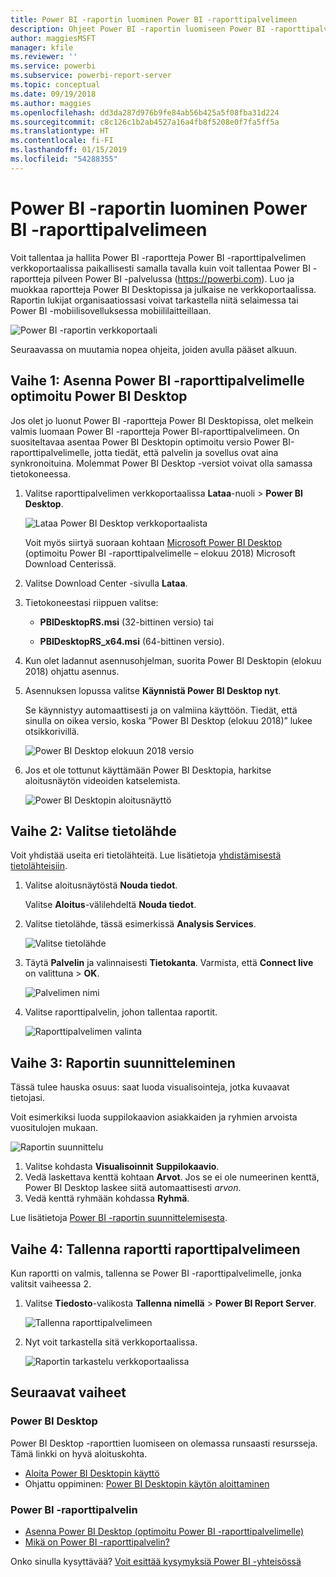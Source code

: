 ```yaml
---
title: Power BI -raportin luominen Power BI -raporttipalvelimeen
description: Ohjeet Power BI -raportin luomiseen Power BI -raporttipalvelimelle helposti ja nopeasti.
author: maggiesMSFT
manager: kfile
ms.reviewer: ''
ms.service: powerbi
ms.subservice: powerbi-report-server
ms.topic: conceptual
ms.date: 09/19/2018
ms.author: maggies
ms.openlocfilehash: dd3da287d976b9fe84ab56b425a5f08fba31d224
ms.sourcegitcommit: c8c126c1b2ab4527a16a4fb8f5208e0f7fa5ff5a
ms.translationtype: HT
ms.contentlocale: fi-FI
ms.lasthandoff: 01/15/2019
ms.locfileid: "54288355"
---
```

# <a name="create-a-power-bi-report-for-power-bi-report-server"></a>Power BI -raportin luominen Power BI -raporttipalvelimeen
Voit tallentaa ja hallita Power BI -raportteja Power BI -raporttipalvelimen verkkoportaalissa paikallisesti samalla tavalla kuin voit tallentaa Power BI -raportteja pilveen Power BI -palvelussa (https://powerbi.com). Luo ja muokkaa raportteja Power BI Desktopissa ja julkaise ne verkkoportaalissa. Raportin lukijat organisaatiossasi voivat tarkastella niitä selaimessa tai Power BI -mobiilisovelluksessa mobiililaitteillaan.

![Power BI -raportin verkkoportaali](media/quickstart-create-powerbi-report/report-server-powerbi-report.png)

Seuraavassa on muutamia nopea ohjeita, joiden avulla pääset alkuun.

## <a name="step-1-install-power-bi-desktop-optimized-for-power-bi-report-server"></a>Vaihe 1: Asenna Power BI -raporttipalvelimelle optimoitu Power BI Desktop

Jos olet jo luonut Power BI -raportteja Power BI Desktopissa, olet melkein valmis luomaan Power BI -raportteja Power BI-raporttipalvelimeen. On suositeltavaa asentaa Power BI Desktopin optimoitu versio Power BI-raporttipalvelimelle, jotta tiedät, että palvelin ja sovellus ovat aina synkronoituina. Molemmat Power BI Desktop -versiot voivat olla samassa tietokoneessa.

1. Valitse raporttipalvelimen verkkoportaalissa **Lataa**-nuoli > **Power BI Desktop**.

    ![Lataa Power BI Desktop verkkoportaalista](media/quickstart-create-powerbi-report/report-server-download-web-portal.png)

    Voit myös siirtyä suoraan kohtaan [Microsoft Power BI Desktop](https://www.microsoft.com/download/details.aspx?id=57271) (optimoitu Power BI -raporttipalvelimelle – elokuu 2018) Microsoft Download Centerissä.

2. Valitse Download Center -sivulla **Lataa**.

3. Tietokoneestasi riippuen valitse:

    - **PBIDesktopRS.msi** (32-bittinen versio) tai

    - **PBIDesktopRS_x64.msi** (64-bittinen versio).

4. Kun olet ladannut asennusohjelman, suorita Power BI Desktopin (elokuu 2018) ohjattu asennus.

2. Asennuksen lopussa valitse **Käynnistä Power BI Desktop nyt**.
   
    Se käynnistyy automaattisesti ja on valmiina käyttöön. Tiedät, että sinulla on oikea versio, koska ”Power BI Desktop (elokuu 2018)” lukee otsikkorivillä.

    ![Power BI Desktop elokuun 2018 versio](media/quickstart-create-powerbi-report/power-bi-report-server-desktop-august-2018.png)

3. Jos et ole tottunut käyttämään Power BI Desktopia, harkitse aloitusnäytön videoiden katselemista.
   
    ![Power BI Desktopin aloitusnäyttö](media/quickstart-create-powerbi-report/report-server-powerbi-desktop-start.png)

## <a name="step-2-select-a-data-source"></a>Vaihe 2: Valitse tietolähde
Voit yhdistää useita eri tietolähteitä. Lue lisätietoja [yhdistämisestä tietolähteisiin](connect-data-sources.md).

1. Valitse aloitusnäytöstä **Nouda tiedot**.
   
    Valitse **Aloitus**-välilehdeltä **Nouda tiedot**.
2. Valitse tietolähde, tässä esimerkissä **Analysis Services**.
   
    ![Valitse tietolähde](media/quickstart-create-powerbi-report/report-server-get-data-ssas.png)
3. Täytä **Palvelin** ja valinnaisesti **Tietokanta**. Varmista, että **Connect live** on valittuna > **OK**.
   
    ![Palvelimen nimi](media/quickstart-create-powerbi-report/report-server-ssas-server-name.png)
4. Valitse raporttipalvelin, johon tallentaa raportit.
   
    ![Raporttipalvelimen valinta](media/quickstart-create-powerbi-report/report-server-select-server.png)

## <a name="step-3-design-your-report"></a>Vaihe 3: Raportin suunnitteleminen
Tässä tulee hauska osuus: saat luoda visualisointeja, jotka kuvaavat tietojasi.

Voit esimerkiksi luoda suppilokaavion asiakkaiden ja ryhmien arvoista vuositulojen mukaan.

![Raportin suunnittelu](media/quickstart-create-powerbi-report/report-server-create-funnel.png)

1. Valitse kohdasta **Visualisoinnit** **Suppilokaavio**.
2. Vedä laskettava kenttä kohtaan **Arvot**. Jos se ei ole numeerinen kenttä, Power BI Desktop laskee siitä automaattisesti *arvon*.
3. Vedä kenttä ryhmään kohdassa **Ryhmä**.

Lue lisätietoja [Power BI -raportin suunnittelemisesta](../desktop-report-view.md).

## <a name="step-4-save-your-report-to-the-report-server"></a>Vaihe 4: Tallenna raportti raporttipalvelimeen
Kun raportti on valmis, tallenna se Power BI -raporttipalvelimelle, jonka valitsit vaiheessa 2.

1. Valitse **Tiedosto**-valikosta **Tallenna nimellä** > **Power BI Report Server**.
   
    ![Tallenna raporttipalvelimeen](media/quickstart-create-powerbi-report/report-server-save-as-powerbi-report-server.png)
2. Nyt voit tarkastella sitä verkkoportaalissa.
   
    ![Raportin tarkastelu verkkoportaalissa](media/quickstart-create-powerbi-report/report-server-powerbi-report.png)

## <a name="next-steps"></a>Seuraavat vaiheet
### <a name="power-bi-desktop"></a>Power BI Desktop
Power BI Desktop -raporttien luomiseen on olemassa runsaasti resursseja. Tämä linkki on hyvä aloituskohta.

* [Aloita Power BI Desktopin käyttö](../desktop-getting-started.md)
* Ohjattu oppiminen: [Power BI Desktopin käytön aloittaminen](../guided-learning/gettingdata.yml?tutorial-step=2)

### <a name="power-bi-report-server"></a>Power BI -raporttipalvelin
* [Asenna Power BI Desktop (optimoitu Power BI -raporttipalvelimelle)](install-powerbi-desktop.md)  
* [Mikä on Power BI -raporttipalvelin?](get-started.md)  

Onko sinulla kysyttävää? [Voit esittää kysymyksiä Power BI -yhteisössä](https://community.powerbi.com/)
